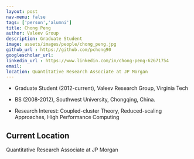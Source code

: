```yaml
---
layout: post 
nav-menu: false 
tags: ['person','alumni']
title: Chong Peng 
author: Valeev Group 
description: Graduate Student 
image: assets/images/people/chong_peng.jpg
github_url : https://github.com/pchong90
googlescholar_url: 
linkedin_url : https://www.linkedin.com/in/chong-peng-62671754 
email: 
location: Quantitative Research Associate at JP Morgan
---
```

- Graduate Student (2012-current), Valeev Research Group, Virginia Tech
- BS (2008-2012), Southwest University, Chongqing, China.

- Research Interest: Coupled-cluster Theory, Reduced-scaling Approaches, High Performance Computing

## Current Location
Quantitative Research Associate at JP Morgan

